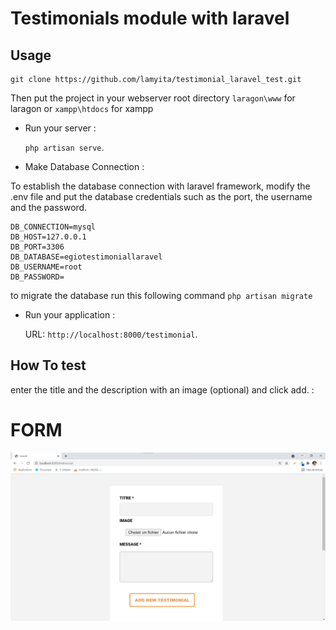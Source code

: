 

# Testimonials module with laravel 

## Usage

```
git clone https://github.com/lamyita/testimonial_laravel_test.git
```

Then put the project in your webserver root directory `laragon\www` for laragon or `xampp\htdocs` for xampp

- Run your server :

   `php artisan serve`.
   
- Make Database Connection :

To establish the database connection with laravel framework, modify the .env file and put the database credentials such as the port, the username and the password.

```
DB_CONNECTION=mysql
DB_HOST=127.0.0.1
DB_PORT=3306
DB_DATABASE=egiotestimoniallaravel
DB_USERNAME=root
DB_PASSWORD= 
```



to migrate the database run this following command 
 `php artisan migrate`
 
- Run your application :

  URL:  `http://localhost:8000/testimonial`.


## How To test
enter the title and the description with an image (optional) and click add. :

<h1>FORM </h1>

![](imagesOfProjectResult/formTest.png)

